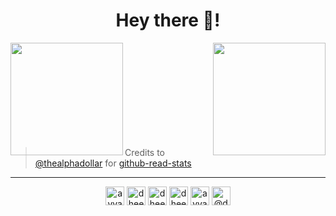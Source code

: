 <h1 align="center">Hey there 👋!</h1>

<img align="left" height=180em src="https://github-readme-stats.vercel.app/api/top-langs/?username=avvari-da&theme=vue&hide=css,tcl,html"></img>
<img align="right" height=180em src="https://github-readme-stats.vercel.app/api?username=avvari-da&count_private=true&show_icons=true&theme=vue&include_all_commits=true"></img>

<br/><br/><br/><br/><br/><br/><br/><br/><br/>
> Credits to [@thealphadollar](https://github.com/thealphadollar) for [github-read-stats](https://github.com/anuraghazra/github-readme-stats)
<hr>

<p align="center">
<a href="https://twitter.com/avvari_da" target="blank"><img align="center" src="https://cdn.jsdelivr.net/npm/simple-icons@3.0.1/icons/twitter.svg" alt="avvari_da" height="30" width="30" /></a>
<a href="https://linkedin.com/in/dheerajavvari" target="blank"><img align="center" src="https://cdn.jsdelivr.net/npm/simple-icons@3.0.1/icons/linkedin.svg" alt="dheerajavvari" height="30" width="30" /></a>
<a href="https://stackoverflow.com/users/2256696/dheeraj-avvari" target="blank"><img align="center" src="https://cdn.jsdelivr.net/npm/simple-icons@3.0.1/icons/stackoverflow.svg" alt="dheeraj-avvari" height="30" width="30" /></a>
<a href="https://fb.com/dheeraj.avvari" target="blank"><img align="center" src="https://cdn.jsdelivr.net/npm/simple-icons@3.0.1/icons/facebook.svg" alt="dheeraj.avvari" height="30" width="30" /></a>
<a href="https://instagram.com/avvari_da" target="blank"><img align="center" src="https://cdn.jsdelivr.net/npm/simple-icons@3.0.1/icons/instagram.svg" alt="avvari_da" height="30" width="30" /></a>
<a href="https://medium.com/@dheeraj2dj" target="blank"><img align="center" src="https://cdn.jsdelivr.net/npm/simple-icons@3.0.1/icons/medium.svg" alt="@dheeraj2dj" height="30" width="30" /></a>
</p>
